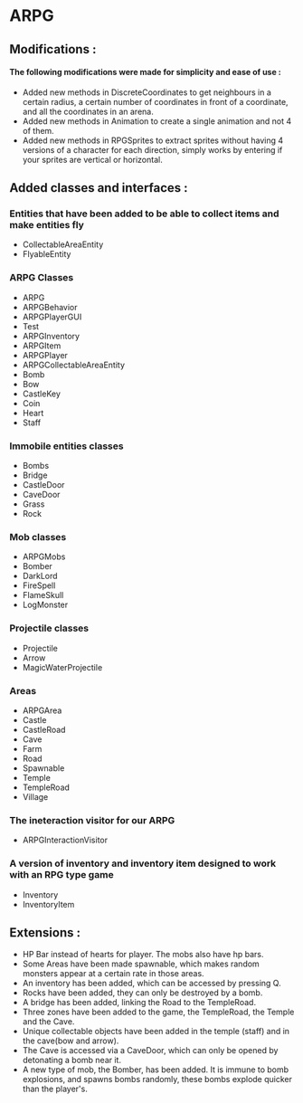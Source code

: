 # ARPG

## Modifications :
#### The following modifications were made for simplicity and ease of use :
- Added new methods in DiscreteCoordinates to get neighbours in a certain radius, a certain number of coordinates in front of a coordinate, and all the coordinates in an arena. 
- Added new methods in Animation to create a single animation and not 4 of them.
- Added new methods in RPGSprites to extract sprites without having 4 versions of a character for each direction, simply works by entering if your sprites are vertical or horizontal.

## Added classes and interfaces :

### Entities that have been added to be able to collect items and make entities fly
 - CollectableAreaEntity
 - FlyableEntity
 
### ARPG Classes
 - ARPG
 - ARPGBehavior
 - ARPGPlayerGUI
 - Test
 - ARPGInventory
 - ARPGItem
 - ARPGPlayer
 - ARPGCollectableAreaEntity
 - Bomb
 - Bow
 - CastleKey
 - Coin
 - Heart
 - Staff
 
 ### Immobile entities classes
 - Bombs
 - Bridge
 - CastleDoor
 - CaveDoor
 - Grass
 - Rock
 
### Mob classes
 - ARPGMobs
 - Bomber
 - DarkLord
 - FireSpell
 - FlameSkull
 - LogMonster
 
### Projectile classes
 - Projectile
 - Arrow
 - MagicWaterProjectile
 
### Areas
 - ARPGArea
 - Castle
 - CastleRoad
 - Cave
 - Farm
 - Road
 - Spawnable
 - Temple
 - TempleRoad
 - Village
 
### The ineteraction visitor for our ARPG
 - ARPGInteractionVisitor
 
### A version of inventory and inventory item designed to work with an RPG type game
 - Inventory
 - InventoryItem


## Extensions :
- HP Bar instead of hearts for player. The mobs also have hp bars.
- Some Areas have been made spawnable, which makes random monsters appear at a certain rate in those areas.
-  An inventory has been added, which can be accessed by pressing Q.
- Rocks have been added, they can only be destroyed by a bomb.
- A bridge has been added, linking the Road to the TempleRoad.
- Three zones have been added to the game, the TempleRoad, the Temple and the Cave.
- Unique collectable objects have been added in the temple (staff) and in the cave(bow and arrow).
- The Cave is accessed via a CaveDoor, which can only be opened by detonating a bomb near it.
- A new type of mob, the Bomber, has been added. It is immune to bomb explosions, and spawns bombs randomly, these bombs explode quicker than the player's.

 


